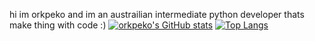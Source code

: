 hi im orkpeko and im an austrailian intermediate python developer thats make thing with code :)
[![orkpeko's GitHub stats](https://github-readme-stats.vercel.app/api?username=orkpeko&theme=radical)](https://github.com/anuraghazra/github-readme-stats)
[![Top Langs](https://github-readme-stats.vercel.app/api/top-langs/?username=orkpeko&theme=radical)](https://github.com/anuraghazra/github-readme-stats)


